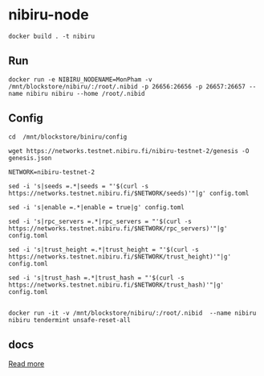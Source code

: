 # nibiru-node
    docker build . -t nibiru
## Run

    docker run -e NIBIRU_NODENAME=MonPham -v /mnt/blockstore/nibiru/:/root/.nibid -p 26656:26656 -p 26657:26657 --name nibiru nibiru --home /root/.nibid
## Config
    cd  /mnt/blockstore/biniru/config 

    wget https://networks.testnet.nibiru.fi/nibiru-testnet-2/genesis -O genesis.json

    NETWORK=nibiru-testnet-2

    sed -i 's|seeds =.*|seeds = "'$(curl -s https://networks.testnet.nibiru.fi/$NETWORK/seeds)'"|g' config.toml

    sed -i 's|enable =.*|enable = true|g' config.toml

    sed -i 's|rpc_servers =.*|rpc_servers = "'$(curl -s https://networks.testnet.nibiru.fi/$NETWORK/rpc_servers)'"|g' config.toml

    sed -i 's|trust_height =.*|trust_height = "'$(curl -s https://networks.testnet.nibiru.fi/$NETWORK/trust_height)'"|g' config.toml

    sed -i 's|trust_hash =.*|trust_hash = "'$(curl -s https://networks.testnet.nibiru.fi/$NETWORK/trust_hash)'"|g' config.toml


    docker run -it -v /mnt/blockstore/nibiru/:/root/.nibid  --name nibiru nibiru tendermint unsafe-reset-all


## docs

[Read more](https://nodes.guru/nibiru/setup-guide/en)
